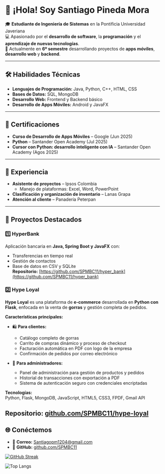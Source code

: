 
# 👋 ¡Hola! Soy Santiago Pineda Mora

🎓 **Estudiante de Ingeniería de Sistemas** en la Pontificia Universidad Javeriana  
💻 Apasionado por el **desarrollo de software**, la **programación** y el **aprendizaje de nuevas tecnologías**.  
🌱 Actualmente en **6º semestre** desarrollando proyectos de **apps móviles**, **desarrollo web** y **backend**.

---

## 🛠️ Habilidades Técnicas

- **Lenguajes de Programación:** Java, Python, C++, HTML, CSS  
- **Bases de Datos:** SQL, MongoDB 
- **Desarrollo Web:** Frontend y Backend básico  
- **Desarrollo de Apps Móviles:** Android y JavaFX  

---

## 📜 Certificaciones

- **Curso de Desarrollo de Apps Móviles** – Google (Jun 2025)  
- **Python** – Santander Open Academy (Jul 2025)  
- **Cursor con Python: desarrollo inteligente con IA** – Santander Open Academy (Agos 2025)

---

## 💼 Experiencia

- **Asistente de proyectos** – Ipsos Colombia  
  - Manejo de plataformas: Excel, Word, PowerPoint  
- **Clasificación y organización de inventario** – Lanas Grapa  
- **Atención al cliente** – Panadería Peterpan  

---

## 🚀 Proyectos Destacados

### 1️⃣ HyperBank
  Aplicación bancaria en **Java, Spring Boot y JavaFX** con:
  - Transferencias en tiempo real  
  - Gestión de contactos  
  - Base de datos en CSV y SQLite  
  **Repositorio:** [https://github.com/SPMBC11/hyper_bank](https://github.com/SPMBC11/hyper_bank)

### 2️⃣ Hype Loyal
**Hype Loyal** es una plataforma de **e-commerce** desarrollada en **Python con Flask**, enfocada en la venta de **gorras** y gestión completa de pedidos.  

**Características principales:**  
- 🛍️ **Para clientes:**  
  - Catálogo completo de gorras  
  - Carrito de compras dinámico y proceso de checkout  
  - Facturación automática en PDF con logo de la empresa  
  - Confirmación de pedidos por correo electrónico  

- 🔧 **Para administradores:**  
  - Panel de administración para gestión de productos y pedidos  
  - Historial de transacciones con exportación a PDF  
  - Sistema de autenticación seguro con credenciales encriptadas  

**Tecnologías:**  
Python, Flask, MongoDB, JavaScript, HTML5, CSS3, FPDF, Gmail API

**Repositorio:** [github.com/SPMBC11/hype-loyal](https://github.com/SPMBC11/hype-loyal)
---

## 🌐 Conéctemos

- 📧 **Correo:** Santiagopm1204@gmail.com  
- 🐙 **GitHub:** [github.com/SPMBC11](https://github.com/SPMBC11)



[![GitHub Streak](https://github-readme-streak-stats.herokuapp.com?user=SPMBC11&theme=dark&hide_border=true)](https://git.io/streak-stats)

![Top Langs](https://github-readme-stats.vercel.app/api/top-langs/?username=SPMBC11&layout=compact&theme=dark)
